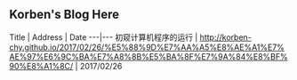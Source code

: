 ## Korben's Blog Here

    
Title | Address | Date
---|---
初窥计算机程序的运行 | http://korben-chy.github.io/2017/02/26/%E5%88%9D%E7%AA%A5%E8%AE%A1%E7%AE%97%E6%9C%BA%E7%A8%8B%E5%BA%8F%E7%9A%84%E8%BF%90%E8%A1%8C/ | 2017/02/26

